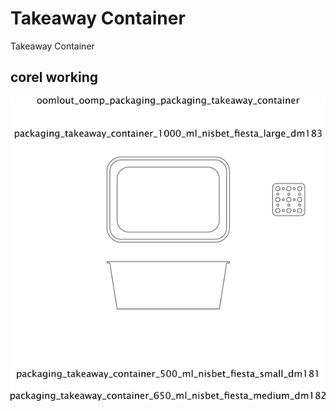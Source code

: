 # Takeaway Container
Takeaway Container  
  




## corel working
![](working_600.png) 
















